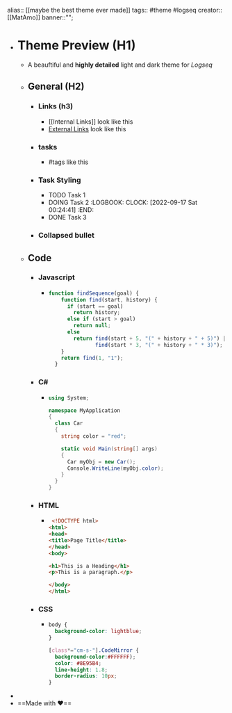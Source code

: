 alias:: [[maybe the best theme ever made]]
tags:: #theme #logseq
creator:: [[MatAmo]]
banner::"";

- # Theme Preview (H1)
	- A beauftiful and  **highly detailed** light and dark theme for *Logseq*
	- ## General (H2)
		- ### Links (h3)
			- [[Internal Links]] look like this
			- [External Links](https://www.azquotes.com/quotes/topics/truth-hurts.html) look like this
		- ### tasks
			- #tags like this
		- ### Task Styling
			- TODO Task 1
			- DOING Task 2
			  :LOGBOOK:
			  CLOCK: [2022-09-17 Sat 00:24:41]
			  :END:
			- DONE Task 3
		- ### Collapsed bullet
	- ## Code
		- ### Javascript
			- ```js
			  function findSequence(goal) {
			      function find(start, history) {
			        if (start == goal)
			          return history;
			        else if (start > goal)
			          return null;
			        else
			          return find(start + 5, "(" + history + " + 5)") ||
			                 find(start * 3, "(" + history + " * 3)");
			      }
			      return find(1, "1");
			    }
			  ```
		- ### C#
			- ```cs
			  using System;
			  
			  namespace MyApplication
			  {
			    class Car
			    {
			      string color = "red";
			  
			      static void Main(string[] args)
			      {
			        Car myObj = new Car();
			        Console.WriteLine(myObj.color);
			      }
			    }
			  }
			  ```
		- ### HTML
			- ```html
			   <!DOCTYPE html>
			  <html>
			  <head>
			  <title>Page Title</title>
			  </head>
			  <body>
			  
			  <h1>This is a Heading</h1>
			  <p>This is a paragraph.</p>
			  
			  </body>
			  </html> 
			  ```
		- ### CSS
			- ```css
			  body {
			    background-color: lightblue;
			  }
			  
			  [class*="cm-s-"].CodeMirror {
			    background-color:#FFFFFF);
			    color: #8E95B4;
			    line-height: 1.8;
			    border-radius: 10px;
			  }
			  ```
-
- ==Made with ❤==